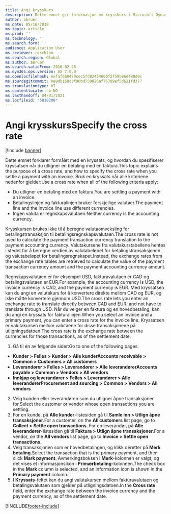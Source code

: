 ```yaml
---
title: Angi krysskurs
description: Dette emnet gir informasjon om krysskurs i Microsoft Dynamics 365 Finance.
author: abruer
ms.date: 05/16/2018
ms.topic: article
ms.prod: ''
ms.technology: ''
ms.search.form: ''
audience: Application User
ms.reviewer: roschlom
ms.search.region: Global
ms.author: abruer
ms.search.validFrom: 2016-02-28
ms.dyn365.ops.version: AX 7.0.0
ms.openlocfilehash: eafaf660470cec5fd82454660f2f59b86d488d0c
ms.sourcegitcommit: 0e8db169c3f90bd750826af76709ef5d621fd377
ms.translationtype: HT
ms.contentlocale: nb-NO
ms.lasthandoff: 04/01/2021
ms.locfileid: "5810300"
---
```

# <a name="specify-the-cross-rate"></a><span data-ttu-id="628d9-103">Angi krysskurs</span><span class="sxs-lookup"><span data-stu-id="628d9-103">Specify the cross rate</span></span>

[!include [banner](../includes/banner.md)]

<span data-ttu-id="628d9-104">Dette emnet forklarer formålet med en kryssats, og hvordan du spesifiserer kryssatsen når du utligner en betaling med en faktura.</span><span class="sxs-lookup"><span data-stu-id="628d9-104">This topic explains the purpose of a cross rate, and how to specify the cross rate when you settle a payment with an invoice.</span></span> <span data-ttu-id="628d9-105">Bruk en kryssats når alle kriteriene nedenfor gjelder:</span><span class="sxs-lookup"><span data-stu-id="628d9-105">Use a cross rate when all of the following criteria apply:</span></span> 
-   <span data-ttu-id="628d9-106">Du utligner en betaling med en faktura.</span><span class="sxs-lookup"><span data-stu-id="628d9-106">You are settling a payment with an invoice.</span></span> 
-   <span data-ttu-id="628d9-107">Betalingslinjen og fakturalinjen bruker forskjellige valutaer.</span><span class="sxs-lookup"><span data-stu-id="628d9-107">The payment line and the invoice line use different currencies.</span></span> 
-   <span data-ttu-id="628d9-108">Ingen valuta er regnskapsvalutaen.</span><span class="sxs-lookup"><span data-stu-id="628d9-108">Neither currency is the accounting currency.</span></span> 

<span data-ttu-id="628d9-109">Krysskursen brukes ikke til å beregne valutaomveksling for betalingstransaksjon til betalingsregnskapsvalutaen.</span><span class="sxs-lookup"><span data-stu-id="628d9-109">The cross rate is not used to calculate the payment transaction currency translation to the payment accounting currency.</span></span> <span data-ttu-id="628d9-110">Valutakursene fra valutakurstabellene hentes i stedet for å beregne verdien av valutabeløpet for betalingstransaksjonen og valutabeløpet for betalingsregnskapet.</span><span class="sxs-lookup"><span data-stu-id="628d9-110">Instead, the exchange rates from the exchange rate tables are retrieved to calculate the value of the payment transaction currency amount and the payment accounting currency amount.</span></span> 

<span data-ttu-id="628d9-111">Regnskapsvalutaen er for eksempel USD, fakturavalutaen er CAD og betalingsvalutaen er EUR.</span><span class="sxs-lookup"><span data-stu-id="628d9-111">For example, the accounting currency is USD, the invoice currency is CAD, and the payment currency is EUR.</span></span> <span data-ttu-id="628d9-112">Med kryssatsen kan du angi en valutakurs for å konvertere direkte mellom CAD og EUR, og ikke måtte konvertere gjennom USD.</span><span class="sxs-lookup"><span data-stu-id="628d9-112">The cross rate lets you enter an exchange rate to translate directly between CAD and EUR, and not have to translate through USD.</span></span> <span data-ttu-id="628d9-113">Når du velger en faktura og en hovedbetaling, kan du angi en kryssats for fakturalinjen.</span><span class="sxs-lookup"><span data-stu-id="628d9-113">When you select an invoice and a primary payment, you can enter a cross rate for the invoice line.</span></span> <span data-ttu-id="628d9-114">Kryssatsen er valutakursen mellom valutaene for disse transaksjonene på utligningsdatoen.</span><span class="sxs-lookup"><span data-stu-id="628d9-114">The cross rate is the exchange rate between the currencies for those transactions, as of the settlement date.</span></span>

1.  <span data-ttu-id="628d9-115">Gå til én av følgende sider:</span><span class="sxs-lookup"><span data-stu-id="628d9-115">Go to one of the following pages:</span></span>
- <span data-ttu-id="628d9-116">**Kunder > Felles > Kunder > Alle kunder**</span><span class="sxs-lookup"><span data-stu-id="628d9-116">**Accounts receivable > Common > Customers > All customers**</span></span> 
- <span data-ttu-id="628d9-117">**Leverandører > Felles > Leverandører > Alle leverandører**</span><span class="sxs-lookup"><span data-stu-id="628d9-117">**Accounts payable > Common > Vendors > All vendors**</span></span> 
- <span data-ttu-id="628d9-118">**Innkjøp og leverandører > Felles > Leverandører > Alle leverandører**</span><span class="sxs-lookup"><span data-stu-id="628d9-118">**Procurement and sourcing > Common > Vendors > All vendors**</span></span>
2.  <span data-ttu-id="628d9-119">Velg kunden eller leverandøren som du utligner åpne transaksjoner for.</span><span class="sxs-lookup"><span data-stu-id="628d9-119">Select the customer or vendor whose open transactions you are settling.</span></span> 
3.  <span data-ttu-id="628d9-120">For en kunde, på **Alle kunder**-listesiden gå til **Samle inn > Utlign åpne transaksjoner**.</span><span class="sxs-lookup"><span data-stu-id="628d9-120">For a customer, on the **All customers** list page, go to **Collect > Settle open transactions**.</span></span> <span data-ttu-id="628d9-121">For en leverandør, på **Alle leverandører**-listesiden gå til **Faktura > Utlign åpne transaksjoner**.</span><span class="sxs-lookup"><span data-stu-id="628d9-121">For a vendor, on the **All vendors** list page, go to **Invoice > Settle open transactions**.</span></span> 
4.  <span data-ttu-id="628d9-122">Velg transaksjonen som er hovedbetalingen, og klikk deretter på **Merk betaling**.</span><span class="sxs-lookup"><span data-stu-id="628d9-122">Select the transaction that is the primary payment, and then click **Mark payment**.</span></span> <span data-ttu-id="628d9-123">Avmerkingsboksen i **Merk**-kolonnen er valgt, og det vises et informasjonsikon i **Primærbetaling**-kolonnen.</span><span class="sxs-lookup"><span data-stu-id="628d9-123">The check box in the **Mark** column is selected, and an information icon is shown in the **Primary payment** column.</span></span> 
5.  <span data-ttu-id="628d9-124">I **Kryssats**-feltet kan du angi valutakursen mellom fakturavalutaen og betalingsvalutaen som gjelder på utligningsdatoen.</span><span class="sxs-lookup"><span data-stu-id="628d9-124">In the **Cross rate** field, enter the exchange rate between the invoice currency and the payment currency, as of the settlement date.</span></span> 


[!INCLUDE[footer-include](../../includes/footer-banner.md)]